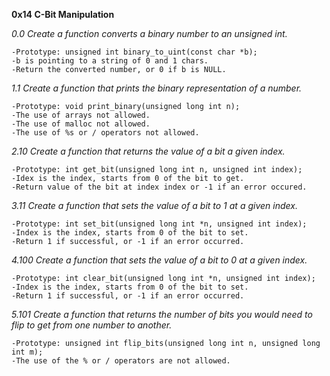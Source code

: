 **0x14 C-Bit Manipulation**

*0.0 Create a function converts a binary number to an unsigned int.*

	-Prototype: unsigned int binary_to_uint(const char *b);
	-b is pointing to a string of 0 and 1 chars.
	-Return the converted number, or 0 if b is NULL.

*1.1 Create a function that prints the binary representation of a number.*

	-Prototype: void print_binary(unsigned long int n);
	-The use of arrays not allowed.
	-The use of malloc not allowed.
	-The use of %s or / operators not allowed.

*2.10 Create a function that returns the value of a bit a given index.*

	-Prototype: int get_bit(unsigned long int n, unsigned int index);
	-Idex is the index, starts from 0 of the bit to get.
	-Return value of the bit at index index or -1 if an error occured.

*3.11 Create a function that sets the value of a bit to 1 at a given index.*

	-Prototype: int set_bit(unsigned long int *n, unsigned int index);
	-Index is the index, starts from 0 of the bit to set.
	-Return 1 if successful, or -1 if an error occurred.

*4.100 Create a function that sets the value of a bit to 0 at a given index.*

	-Prototype: int clear_bit(unsigned long int *n, unsigned int index);
	-Index is the index, starts from 0 of the bit to set.
	-Return 1 if successful, or -1 if an error occurred.

*5.101 Create a function that returns the number of bits you would need to flip to get from one number to another.*

	-Prototype: unsigned int flip_bits(unsigned long int n, unsigned long int m);
	-The use of the % or / operators are not allowed.
